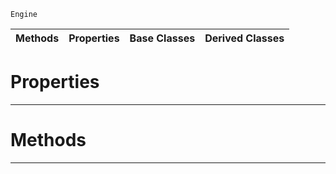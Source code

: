  `Engine`

|Methods|Properties|Base Classes|Derived Classes|
|---|---|---|---|
 #  Properties


---  
 #  Methods


---  
 

 